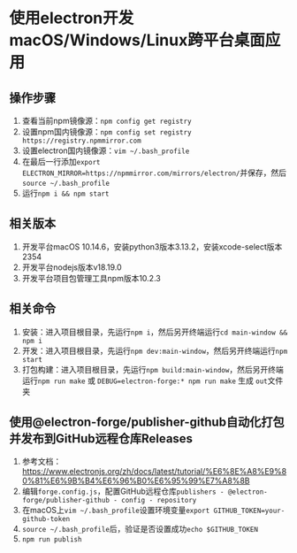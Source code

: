 # 使用electron开发macOS/Windows/Linux跨平台桌面应用

## 操作步骤
1. 查看当前npm镜像源：`npm config get registry`
2. 设置npm国内镜像源：`npm config set registry https://registry.npmmirror.com`
3. 设置electron国内镜像源：`vim ~/.bash_profile`
4. 在最后一行添加`export ELECTRON_MIRROR=https://npmmirror.com/mirrors/electron/`并保存，然后`source ~/.bash_profile`
5. 运行`npm i && npm start`

## 相关版本
1. 开发平台macOS 10.14.6，安装python3版本3.13.2，安装xcode-select版本2354
2. 开发平台nodejs版本v18.19.0
3. 开发平台项目包管理工具npm版本10.2.3

## 相关命令
1. 安装：进入项目根目录，先运行`npm i`，然后另开终端运行`cd main-window && npm i`
2. 开发：进入项目根目录，先运行`npm dev:main-window`，然后另开终端运行`npm start`
3. 打包构建：进入项目根目录，先运行`npm build:main-window`，然后另开终端运行`npm run make` 或 `DEBUG=electron-forge:* npm run make` 生成 `out`文件夹

## 使用@electron-forge/publisher-github自动化打包并发布到GitHub远程仓库Releases
1. 参考文档：https://www.electronjs.org/zh/docs/latest/tutorial/%E6%8E%A8%E9%80%81%E6%9B%B4%E6%96%B0%E6%95%99%E7%A8%8B
2. 编辑`forge.config.js`，配置GitHub远程仓库`publishers - @electron-forge/publisher-github - config - repository`
3. 在macOS上`vim ~/.bash_profile`设置环境变量`export GITHUB_TOKEN=your-github-token`
4. `source ~/.bash_profile`后，验证是否设置成功`echo $GITHUB_TOKEN`
5. `npm run publish`

